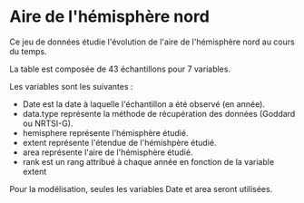 # Aire de l'hémisphère nord

Ce jeu de données étudie l'évolution de l'aire de l'hémisphère nord au cours du temps.

La table est composée de 43 échantillons pour 7 variables. 

Les variables sont les suivantes : 
- Date est la date à laquelle l'échantillon a été observé (en année).
- data.type représente la méthode de récupération des données (Goddard ou NRTSI-G).
- hemisphere représente l'hémisphère étudié.
- extent représente l'étendue de l'hémishpère étudié.
- area représente l'aire de l'hémisphère étudié.
- rank est un rang attribué à chaque année en fonction de la variable extent

Pour la modélisation, seules les variables Date et area seront utilisées. 